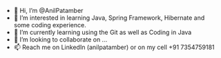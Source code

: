 - 👋 Hi, I’m @AnilPatamber
- 👀 I’m interested in learning Java, Spring Framework, Hibernate and some coding experience.
- 🌱 I’m currently learning using the Git as well as Coding in Java
- 💞️ I’m looking to collaborate on ...
- 📫 Reach me on LinkedIn (anilpatamber) or on my cell +91 7354759181

<!---
AnilPatamber/AnilPatamber is a ✨ special ✨ repository because its `README.md` (this file) appears on your GitHub profile.
You can click the Preview link to take a look at your changes.
--->
